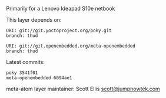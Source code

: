 Primarily for a Lenovo Ideapad S10e netbook

This layer depends on:

    URI: git://git.yoctoproject.org/poky.git
    branch: thud

    URI: git://git.openembedded.org/meta-openembedded
    branch: thud

Latest commits:

    poky 3541f01
    meta-openembedded 6094ae1

meta-atom layer maintainer: Scott Ellis <scott@jumpnowtek.com>
